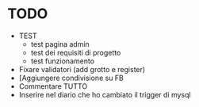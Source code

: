 # TODO
* TEST
    * test pagina admin
    * test dei requisiti di progetto
    * test funzionamento
* Fixare validatori (add grotto e register)
* [Aggiungere condivisione su FB
* Commentare TUTTO
* Inserire nel diario che ho cambiato il trigger di mysql